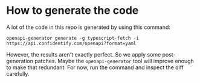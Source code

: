 # How to generate the code

A lot of the code in this repo is generated by using this command:

```
openapi-generator generate -g typescript-fetch -i https://api.confidentify.com/openapi?format=yaml
```

However, the results aren't exactly perfect. So we apply some post-generation patches. Maybe the `openapi-generator` tool will improve enough to make that redundant. For now, run the command and inspect the diff carefully.
